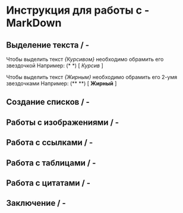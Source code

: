 # Инструкция для работы с - MarkDown

## Выделение текста / -

Чтобы выделить текст *{Курсивом}* необходимо обрамить
его звездочкой
Например: (* *) [ *Курсив* ]

Чтобы выделить текст *{Жирным}* необходимо обрамить
его 2-умя звездочками
Например: (** **) [ **Жирный** ]

## Создание списков / -

## Работы с изображениями / - 

## Работа с ссылками / -

## Работа с таблицами / -

## Работа с цитатами / -

## Заключение / -